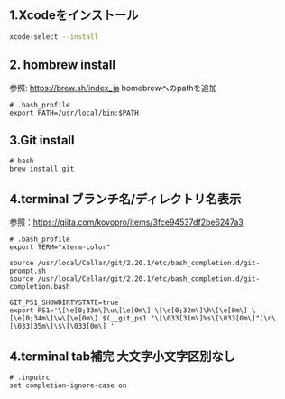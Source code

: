 ## 1.Xcodeをインストール
```bash
xcode-select --install
```

## 2. hombrew install
参照: https://brew.sh/index_ja
homebrewへのpathを追加
```
# .bash_profile
export PATH=/usr/local/bin:$PATH
```

## 3.Git install
```
# bash
brew install git
```

## 4.terminal ブランチ名/ディレクトリ名表示
参照：https://qiita.com/koyopro/items/3fce94537df2be6247a3

```
# .bash_profile
export TERM="xterm-color"

source /usr/local/Cellar/git/2.20.1/etc/bash_completion.d/git-prompt.sh
source /usr/local/Cellar/git/2.20.1/etc/bash_completion.d/git-completion.bash

GIT_PS1_SHOWDIRTYSTATE=true
export PS1='\[\e[0;33m\]\u\[\e[0m\] \[\e[0;32m\]\h\[\e[0m\] \[\e[0;34m\]\w\[\e[0m\] $(__git_ps1 "\[\033[31m\]%s\[\033[0m\]")\n\[\033[35m\]\$\[\033[0m\] '
```
## 4.terminal tab補完 大文字小文字区別なし
```
# .inputrc
set completion-ignore-case on
```
